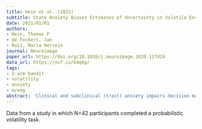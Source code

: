 ```yaml
---
title: Hein et al. (2021)
subtitle: State Anxiety Biases Estimates of Uncertainty in Volatile Environments and Impairs Reward Learning
date: 2021/01/01
authors:
- Hein, Thomas P
- de Fockert, Jan
- Ruiz, Maria Herrojo
journal: Neuroimage
paper_url: https://doi.org/10.1016/j.neuroimage.2020.117424
data_url: https://osf.io/b4qkp/
tags:
- 2-arm bandit
- volatility
- anxiety
- m/eeg
abstract: 'Clinical and subclinical (trait) anxiety impairs decision making and interferes with learning. Less understood are the effects of temporary anxious states on learning and decision making in healthy populations, and whether these can serve as a model for clinical anxiety. Here we test whether anxious states in healthy individuals elicit a pattern of aberrant behavioural, neural, and physiological responses comparable with those found in anxiety disorders-particularly when processing uncertainty in unstable environments. In our study, both a state anxious and a control group learned probabilistic stimulus-outcome mappings in a volatile task environment while we recorded their electrophysiological (EEG) signals. By using a hierarchical Bayesian model of inference and learning, we assessed the effect of state anxiety on Bayesian belief updating with a focus on uncertainty estimates. State anxiety was associated with an underestimation of environmental uncertainty, and informational uncertainty about the reward tendency. Anxious individuals beliefs about reward contingencies were more precise (had smaller uncertainty) and thus more resistant to updating, ultimately leading to impaired reward-based learning. State anxiety was also associated with greater uncertainty about volatility. We interpret this pattern as evidence that state anxious individuals are less tolerant to informational uncertainty about the contingencies governing their environment and more willing to be uncertain about the level of stability of the world itself. Further, we tracked the neural representation of belief update signals in the trial-by-trial EEG amplitudes. In control participants, lower-level precision-weighted prediction errors (pwPEs) about reward tendencies were represented in the ERP signals across central and parietal electrodes peaking at 496 ms, overlapping with the late P300 in classical ERP analysis. The state anxiety group did not exhibit a significant representation of low-level pwPEs, and there were no significant differences between the groups. Smaller variance in low-level pwPE about reward tendencies in state anxiety could partially account for the null results. Expanding previous computational work on trait anxiety, our findings establish that temporary anxious states in healthy individuals impair reward-based learning in volatile environments, primarily through changes in uncertainty estimates, which play a central role in current Bayesian accounts of perceptual inference and learning.'
---
```


Data from a study in which N=42 participants completed a probabilistic volatility task.
